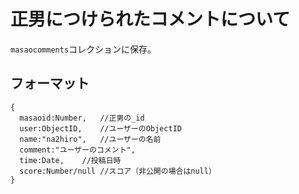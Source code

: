 # 正男につけられたコメントについて
`masaocomments`コレクションに保存。

## フォーマット
    {
      masaoid:Number,	//正男の_id
      user:ObjectID,	//ユーザーのObjectID
      name:"na2hiro",	//ユーザーの名前
      comment:"ユーザーのコメント",
      time:Date,	//投稿日時
      score:Number/null	//スコア（非公開の場合はnull）
    }
